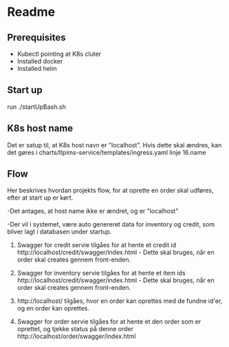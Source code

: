 # Readme
## Prerequisites
- Kubectl pointing at K8s cluter
- Installed docker
- Installed helm
## Start up
run ./startUpBash.sh

## K8s host name 
Det er satup til, at K8s host navn er "localhost". Hvis dette skal ændres, kan det gøres i charts/tlpims-service/templates/ingress.yaml linje 16.name

## Flow
Her beskrives hvordan projekts flow, for at oprette en order skal udføres, efter at start up er kørt.

-Det antages, at host name ikke er ændret, og er "localhost"

-Der vil i systemet, være auto genereret data for inventory og credit, som bliver lagt i databasen under startup.

1) Swagger for credit servie tilgåes for at hente et credit id http://localhost/credit/swagger/index.html - Dette skal bruges, når en order skal creates gennem front-enden.

2) Swagger for inventory servie tilgåes for at hente et item ids http://localhost/credit/swagger/index.html - Dette skal bruges, når en order skal creates gennem front-enden.

3) http://localhost/ tilgåes, hvor en order kan oprettes med de fundne id'er, og en order kan oprettes.

4) Swagger for order servie tilgåes for at hente et den order som er oprettet, og tjekke status på denne order http://localhost/order/swagger/index.html